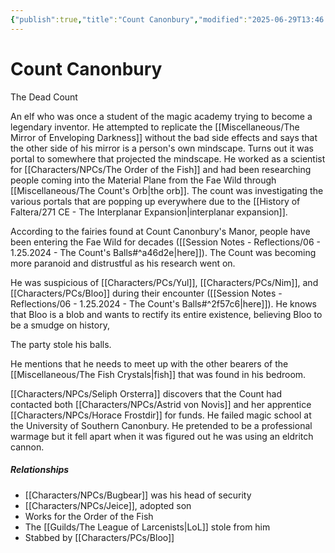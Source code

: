 ```yaml
---
{"publish":true,"title":"Count Canonbury","modified":"2025-06-29T13:46:48.873-07:00","cssclasses":""}
---
```




# Count Canonbury

The Dead Count

An elf who was once a student of the magic academy trying to become a legendary inventor. He attempted to replicate the [[Miscellaneous/The Mirror of Enveloping Darkness]] without the bad side effects and says that the other side of his mirror is a person's own mindscape. Turns out it was portal to somewhere that projected the mindscape. He worked as a scientist for [[Characters/NPCs/The Order of the Fish]] and had been researching people coming into the Material Plane from the Fae Wild through [[Miscellaneous/The Count's Orb\|the orb]]. The count was investigating the various portals that are popping up everywhere due to the [[History of Faltera/271 CE - The Interplanar Expansion\|interplanar expansion]].

According to the fairies found at Count Canonbury's Manor, people have been entering the Fae Wild for decades ([[Session Notes - Reflections/06 - 1.25.2024 - The Count's Balls#^a46d2e\|here]]). The Count was becoming more paranoid and distrustful as his research went on.

He was suspicious of [[Characters/PCs/Yul]], [[Characters/PCs/Nim]], and [[Characters/PCs/Bloo]] during their encounter ([[Session Notes - Reflections/06 - 1.25.2024 - The Count's Balls#^2f57c6\|here]]). He knows that Bloo is a blob and wants to rectify its entire existence, believing Bloo to be a smudge on history,

The party stole his balls.

He mentions that he needs to meet up with the other bearers of the [[Miscellaneous/The Fish Crystals\|fish]] that was found in his bedroom.

[[Characters/NPCs/Seliph Orsterra]] discovers that the Count had contacted both [[Characters/NPCs/Astrid von Novis]] and her apprentice [[Characters/NPCs/Horace Frostdir]] for funds. He failed magic school at the University of Southern Canonbury. He pretended to be a professional warmage but it fell apart when it was figured out he was using an eldritch cannon.

##### Relationships

- [[Characters/NPCs/Bugbear]] was his head of security
- [[Characters/NPCs/Jeice]], adopted son
- Works for the Order of the Fish
- The [[Guilds/The League of Larcenists\|LoL]] stole from him
- Stabbed by [[Characters/PCs/Bloo]]
